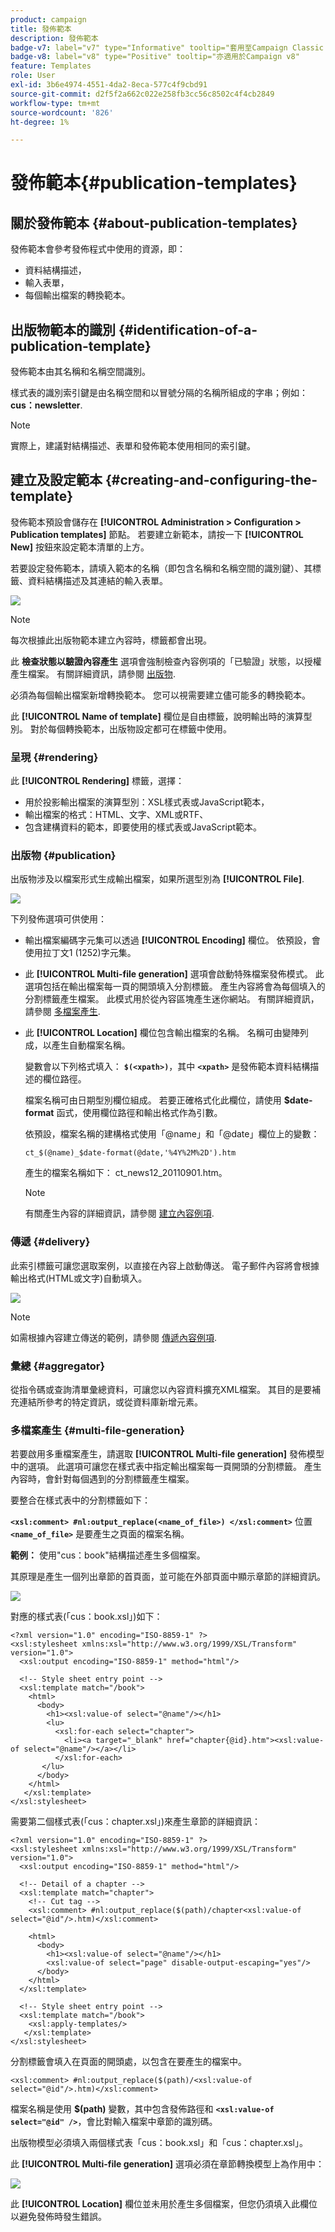 ```yaml
---
product: campaign
title: 發佈範本
description: 發佈範本
badge-v7: label="v7" type="Informative" tooltip="套用至Campaign Classic v7"
badge-v8: label="v8" type="Positive" tooltip="亦適用於Campaign v8"
feature: Templates
role: User
exl-id: 3b6e4974-4551-4da2-8eca-577c4f9cbd91
source-git-commit: d2f5f2a662c022e258fb3cc56c8502c4f4cb2849
workflow-type: tm+mt
source-wordcount: '826'
ht-degree: 1%

---
```


# 發佈範本{#publication-templates}

## 關於發佈範本 {#about-publication-templates}

發佈範本會參考發佈程式中使用的資源，即：

* 資料結構描述，
* 輸入表單，
* 每個輸出檔案的轉換範本。

## 出版物範本的識別 {#identification-of-a-publication-template}

發佈範本由其名稱和名稱空間識別。

樣式表的識別索引鍵是由名稱空間和以冒號分隔的名稱所組成的字串；例如： **cus：newsletter**.

>[!NOTE]
>
>實際上，建議對結構描述、表單和發佈範本使用相同的索引鍵。

## 建立及設定範本 {#creating-and-configuring-the-template}

發佈範本預設會儲存在 **[!UICONTROL Administration > Configuration > Publication templates]** 節點。 若要建立新範本，請按一下 **[!UICONTROL New]** 按鈕來設定範本清單的上方。

若要設定發佈範本，請填入範本的名稱（即包含名稱和名稱空間的識別鍵）、其標籤、資料結構描述及其連結的輸入表單。

![](assets/d_ncs_content_model.png)

>[!NOTE]
>
>每次根據此出版物範本建立內容時，標籤都會出現。

此 **檢查狀態以驗證內容產生** 選項會強制檢查內容例項的「已驗證」狀態，以授權產生檔案。 有關詳細資訊，請參閱 [出版物](#publication).

必須為每個輸出檔案新增轉換範本。 您可以視需要建立儘可能多的轉換範本。

此 **[!UICONTROL Name of template]** 欄位是自由標籤，說明輸出時的演算型別。 對於每個轉換範本，出版物設定都可在標籤中使用。

### 呈現 {#rendering}

此 **[!UICONTROL Rendering]** 標籤，選擇：

* 用於投影輸出檔案的演算型別：XSL樣式表或JavaScript範本，
* 輸出檔案的格式：HTML、文字、XML或RTF、
* 包含建構資料的範本，即要使用的樣式表或JavaScript範本。

### 出版物 {#publication}

出版物涉及以檔案形式生成輸出檔案，如果所選型別為 **[!UICONTROL File]**.

![](assets/d_ncs_content_model2.png)

下列發佈選項可供使用：

* 輸出檔案編碼字元集可以透過 **[!UICONTROL Encoding]** 欄位。 依預設，會使用拉丁文1 (1252)字元集。
* 此 **[!UICONTROL Multi-file generation]** 選項會啟動特殊檔案發佈模式。 此選項包括在輸出檔案每一頁的開頭填入分割標籤。 產生內容將會為每個填入的分割標籤產生檔案。 此模式用於從內容區塊產生迷你網站。 有關詳細資訊，請參閱 [多檔案產生](#multi-file-generation).
* 此 **[!UICONTROL Location]** 欄位包含輸出檔案的名稱。 名稱可由變陣列成，以產生自動檔案名稱。

  變數會以下列格式填入： **`$(<xpath>)`**，其中 **`<xpath>`** 是發佈範本資料結構描述的欄位路徑。

  檔案名稱可由日期型別欄位組成。 若要正確格式化此欄位，請使用 **$date-format** 函式，使用欄位路徑和輸出格式作為引數。

  依預設，檔案名稱的建構格式使用「@name」和「@date」欄位上的變數：

  ```
  ct_$(@name)_$date-format(@date,'%4Y%2M%2D').htm
  ```

  產生的檔案名稱如下： ct_news12_20110901.htm。

  >[!NOTE]
  >
  >有關產生內容的詳細資訊，請參閱 [建立內容例項](using-a-content-template.md#creating-a-content-instance).

### 傳遞 {#delivery}

此索引標籤可讓您選取案例，以直接在內容上啟動傳送。 電子郵件內容將會根據輸出格式(HTML或文字)自動填入。

![](assets/d_ncs_content_model3.png)

>[!NOTE]
>
>如需根據內容建立傳送的範例，請參閱 [傳遞內容例項](using-a-content-template.md#delivering-a-content-instance).

### 彙總 {#aggregator}

從指令碼或查詢清單彙總資料，可讓您以內容資料擴充XML檔案。 其目的是要補充連結所參考的特定資訊，或從資料庫新增元素。

### 多檔案產生 {#multi-file-generation}

若要啟用多重檔案產生，請選取 **[!UICONTROL Multi-file generation]** 發佈模型中的選項。 此選項可讓您在樣式表中指定輸出檔案每一頁開頭的分割標籤。 產生內容時，會針對每個遇到的分割標籤產生檔案。

要整合在樣式表中的分割標籤如下：

**`<xsl:comment> #nl:output_replace(<name_of_file>) </xsl:comment>`** 位置 **`<name_of_file>`** 是要產生之頁面的檔案名稱。

**範例：** 使用&quot;cus：book&quot;結構描述產生多個檔案。

其原理是產生一個列出章節的首頁面，並可能在外部頁面中顯示章節的詳細資訊。

![](assets/d_ncs_content_chunk.png)

對應的樣式表(「cus：book.xsl」)如下：

```
<?xml version="1.0" encoding="ISO-8859-1" ?>
<xsl:stylesheet xmlns:xsl="http://www.w3.org/1999/XSL/Transform" version="1.0">
  <xsl:output encoding="ISO-8859-1" method="html"/>

  <!-- Style sheet entry point -->
  <xsl:template match="/book">
    <html>
      <body>
        <h1><xsl:value-of select="@name"/></h1>
        <lu>
          <xsl:for-each select="chapter">
            <li><a target="_blank" href="chapter{@id}.htm"><xsl:value-of select="@name"/></a></li>  
          </xsl:for-each>
       </lu>
      </body>
    </html>
   </xsl:template>
</xsl:stylesheet>
```

需要第二個樣式表(「cus：chapter.xsl」)來產生章節的詳細資訊：

```
<?xml version="1.0" encoding="ISO-8859-1" ?>
<xsl:stylesheet xmlns:xsl="http://www.w3.org/1999/XSL/Transform" version="1.0">
  <xsl:output encoding="ISO-8859-1" method="html"/>

  <!-- Detail of a chapter -->
  <xsl:template match="chapter">
    <!-- Cut tag -->   
    <xsl:comment> #nl:output_replace($(path)/chapter<xsl:value-of select="@id"/>.htm)</xsl:comment>
    
    <html>
      <body>
        <h1><xsl:value-of select="@name"/></h1>
        <xsl:value-of select="page" disable-output-escaping="yes"/>
      </body>
    </html>
  </xsl:template>

  <!-- Style sheet entry point -->
  <xsl:template match="/book">
    <xsl:apply-templates/>
   </xsl:template>
</xsl:stylesheet>
```

分割標籤會填入在頁面的開頭處，以包含在要產生的檔案中。

```
<xsl:comment> #nl:output_replace($(path)/<xsl:value-of select="@id"/>.htm)</xsl:comment>
```

檔案名稱是使用 **$(path)** 變數，其中包含發佈路徑和 **`<xsl:value-of select="@id" />`**，會比對輸入檔案中章節的識別碼。

出版物模型必須填入兩個樣式表「cus：book.xsl」和「cus：chapter.xsl」。

此 **[!UICONTROL Multi-file generation]** 選項必須在章節轉換模型上為作用中：

![](assets/d_ncs_content_chunk2.png)

此 **[!UICONTROL Location]** 欄位並未用於產生多個檔案，但您仍須填入此欄位以避免發佈時發生錯誤。
